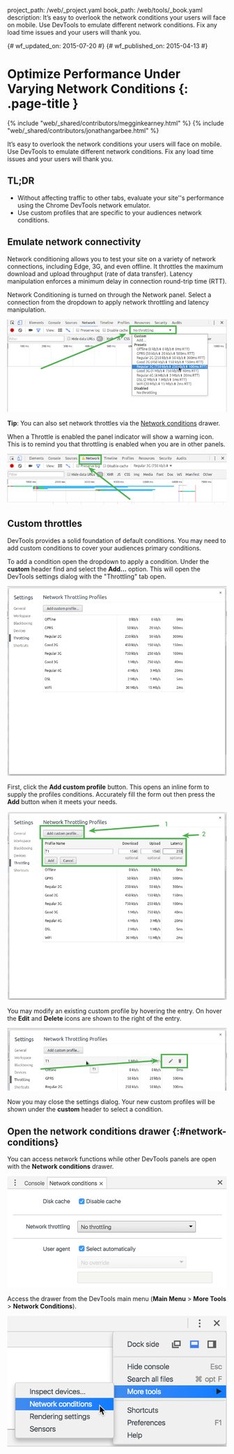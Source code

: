 project_path: /web/_project.yaml
book_path: /web/tools/_book.yaml
description: It’s easy to overlook the network conditions your users will face on mobile. Use DevTools to emulate different network conditions. Fix any load time issues and your users will thank you.

{# wf_updated_on: 2015-07-20 #}
{# wf_published_on: 2015-04-13 #}

# Optimize Performance Under Varying Network Conditions {: .page-title }

{% include "web/_shared/contributors/megginkearney.html" %}
{% include "web/_shared/contributors/jonathangarbee.html" %}

It’s easy to overlook the network conditions your users will face on mobile. Use DevTools to emulate different network conditions. Fix any load time issues and your users will thank you.


## TL;DR
- Without affecting traffic to other tabs, evaluate your site''s performance using the Chrome DevTools network emulator.
- Use custom profiles that are specific to your audiences network conditions.


## Emulate network connectivity

Network conditioning allows you to test your site on a variety of network connections, including Edge, 3G, and even offline.
It throttles the maximum download and upload throughput (rate of data transfer).
Latency manipulation enforces a minimum delay in connection round-trip time (RTT).

Network Conditioning is turned on through the Network panel.
Select a connection from the dropdown to apply network throttling and latency manipulation.

![Select Network Throttle](imgs/throttle-selection.png)

**Tip**: You can also set network throttles via the 
[Network conditions](#network-conditions) drawer.

When a Throttle is enabled the panel indicator will show a warning icon.
This is to remind you that throttling is enabled when you are in other panels.

![Network Panel Selector With Warning Indicator](imgs/throttling-enabled.png)

## Custom throttles

DevTools provides a solid foundation of default conditions.
You may need to add custom conditions to cover your audiences primary conditions.

To add a condition open the dropdown to apply a condition.
Under the **custom** header find and select the **Add...** option.
This will open the DevTools settings dialog with the "Throttling" tab open.

![Throttle Settings Index](imgs/throttle-index.png)

First, click the **Add custom profile** button.
This opens an inline form to supply the profiles conditions.
Accurately fill the form out then press the **Add** button when it meets your needs.

![Throttle Settings Add Custom Throttle](imgs/add-custom-throttle.png)

You may modify an existing custom profile by hovering the entry.
On hover the **Edit** and **Delete** icons are shown to the right of the entry.

![Throttle Settings Modify Custom Entry](imgs/hover-to-modify-custom-throttle.png)

Now you may close the settings dialog.
Your new custom profiles will be shown under the **custom** header to select a condition.

## Open the network conditions drawer {:#network-conditions}

You can access network functions while other DevTools panels are open with
the **Network conditions** drawer. 

![the network conditions drawer](imgs/network-drawer.png)

Access the drawer from the DevTools main menu (**Main Menu** > **More Tools** >
**Network Conditions**).

![opening the network conditions drawer](imgs/open-network-drawer.png)
